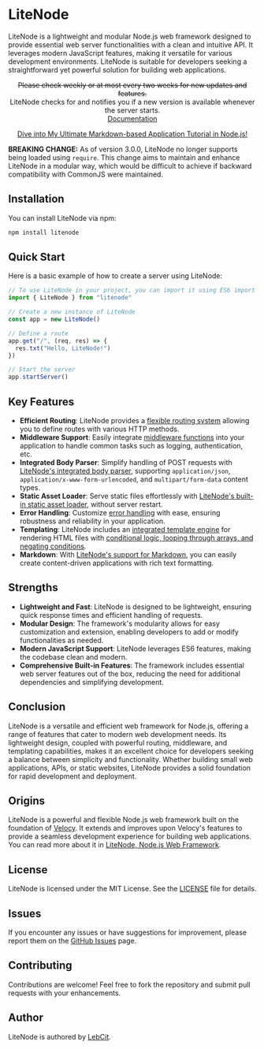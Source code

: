 # LiteNode

LiteNode is a lightweight and modular Node.js web framework designed to provide essential web server functionalities with a clean and intuitive API. It leverages modern JavaScript features, making it versatile for various development environments. LiteNode is suitable for developers seeking a straightforward yet powerful solution for building web applications.

<p align="center">
    <s>Please check weekly or at most every two weeks for new updates and features.</s><br>
    LiteNode checks for and notifies you if a new version is available whenever the server starts.<br>
    <a href="https://litenode.pages.dev/">Documentation</a>
</p>

<p align="center">
    <a href="https://lebcit.github.io/posts/ultimate-markdown-based-application-tutorial-in-node-js/">Dive into My Ultimate Markdown-based Application Tutorial in Node.js!</a>
</p>

**BREAKING CHANGE:** As of version 3.0.0, LiteNode no longer supports being loaded using `require`. This change aims to maintain and enhance LiteNode in a modular way, which would be difficult to achieve if backward compatibility with CommonJS were maintained.

## Installation

You can install LiteNode via npm:

```bash
npm install litenode
```

## Quick Start

Here is a basic example of how to create a server using LiteNode:

```javascript
// To use LiteNode in your project, you can import it using ES6 import syntax
import { LiteNode } from "litenode"

// Create a new instance of LiteNode
const app = new LiteNode()

// Define a route
app.get("/", (req, res) => {
  res.txt("Hello, LiteNode!")
})

// Start the server
app.startServer()
```

## Key Features

-   **Efficient Routing**: LiteNode provides a [flexible routing system](https://litenode.pages.dev/docs/routing/) allowing you to define routes with various HTTP methods.
-   **Middleware Support**: Easily integrate [middleware functions](https://litenode.pages.dev/docs/middleware/) into your application to handle common tasks such as logging, authentication, etc.
-   **Integrated Body Parser**: Simplify handling of POST requests with [LiteNode's integrated body parser](https://litenode.pages.dev/docs/body-parsing/), supporting `application/json`, `application/x-www-form-urlencoded`, and `multipart/form-data` content types.
-   **Static Asset Loader**: Serve static files effortlessly with [LiteNode's built-in static asset loader](https://litenode.pages.dev/docs/serving-static-files/), without server restart.
-   **Error Handling**: Customize [error handling](https://litenode.pages.dev/docs/error-handling/) with ease, ensuring robustness and reliability in your application.
-   **Templating**: LiteNode includes an [integrated template engine](https://litenode.pages.dev/docs/rendering-templates/) for rendering HTML files with [conditional logic, looping through arrays, and negating conditions](https://litenode.pages.dev/docs/ste-helpers/).
-   **Markdown**: With [LiteNode's support for Markdown](https://litenode.pages.dev/docs/markdown/), you can easily create content-driven applications with rich text formatting.

## Strengths

-   **Lightweight and Fast**: LiteNode is designed to be lightweight, ensuring quick response times and efficient handling of requests.
-   **Modular Design**: The framework's modularity allows for easy customization and extension, enabling developers to add or modify functionalities as needed.
-   **Modern JavaScript Support**: LiteNode leverages ES6 features, making the codebase clean and modern.
-   **Comprehensive Built-in Features**: The framework includes essential web server features out of the box, reducing the need for additional dependencies and simplifying development.

## Conclusion

LiteNode is a versatile and efficient web framework for Node.js, offering a range of features that cater to modern web development needs. Its lightweight design, coupled with powerful routing, middleware, and templating capabilities, makes it an excellent choice for developers seeking a balance between simplicity and functionality. Whether building small web applications, APIs, or static websites, LiteNode provides a solid foundation for rapid development and deployment.

## Origins

LiteNode is a powerful and flexible Node.js web framework built on the foundation of [Velocy](https://github.com/ishtms/velocy). It extends and improves upon Velocy's features to provide a seamless development experience for building web applications. You can read more about it in [LiteNode, Node.js Web Framework](https://lebcit.github.io/posts/litenode-nodejs-web-framework/).

## License

LiteNode is licensed under the MIT License. See the [LICENSE](https://github.com/LebCit/litenode/blob/main/LICENSE) file for details.

## Issues

If you encounter any issues or have suggestions for improvement, please report them on the [GitHub Issues](https://github.com/LebCit/litenode/issues) page.

## Contributing

Contributions are welcome! Feel free to fork the repository and submit pull requests with your enhancements.

## Author

LiteNode is authored by [LebCit](https://github.com/LebCit).

